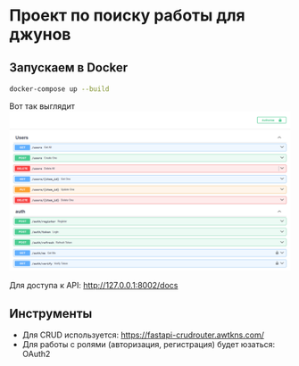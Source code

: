# Проект по поиску работы для джунов

## Запускаем в Docker

```bash
docker-compose up --build
```

Вот так выглядит
![alt text](img/image.png)

Для доступа к API: http://127.0.0.1:8002/docs

## Инструменты

- Для CRUD используется: https://fastapi-crudrouter.awtkns.com/
- Для работы с ролями (авторизация, регистрация) будет юзаться: OAuth2
